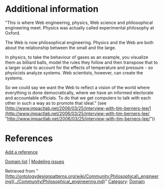 #  Additional information


"This is where Web engineering, physics, Web science and philosophical engineering meet. Physics was actually called experimental philosophy at Oxford.


The Web is now philosophical engineering. Physics and the Web are both about the relationship between the small and the large.


In physics, to take the behaviour of gases as an example, you visualize them as billiard balls, model the rules they follow and then transpose that to a larger scale to account for the effects of temperature and pressure - so physicists analyze systems. Web scientists, however, can create the systems.


So we could say we want the Web to reflect a vision of the world where everything is done democratically, where we have an informed electorate and accountable officials. To do that we get computers to talk with each other in such a way as to promote that ideal." (see [http://www.impactlab.net/2006/03/25/interview-with-tim-berners-lee/](http://www.impactlab.net/2006/03/25/interview-with-tim-berners-lee/ "http://www.impactlab.net/2006/03/25/interview-with-tim-berners-lee/"))



#  References


[Add a reference](index.php@title=Odp%253AAdd_reference&subject=Community%253APhilosophical+engineering.html "http://ontologydesignpatterns.org/wiki/index.php?title=Odp:Add_reference&subject=Community%3APhilosophical+engineering")


  




[Domain list](../Community/Domain.md "Community:Domain") | [Modeling issues](../Community/Main.md "Community:Main")


Retrieved from "[http://ontologydesignpatterns.org/wiki/Community:Philosophical\_engineering](../Community/Philosophical_engineering.md)"
 [Category](http://ontologydesignpatterns.org/wiki/Special:Categories "Special:Categories"): [Domain](../Category/Domain.md "Category:Domain")